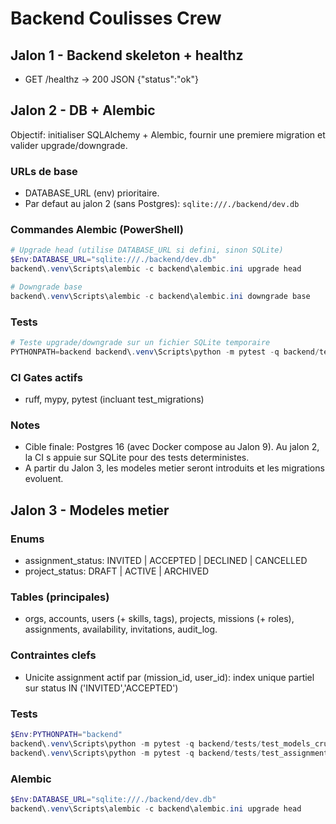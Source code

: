 # Backend Coulisses Crew

## Jalon 1 - Backend skeleton + healthz

* GET /healthz -> 200 JSON {"status":"ok"}

## Jalon 2 - DB + Alembic

Objectif: initialiser SQLAlchemy + Alembic, fournir une premiere migration et valider upgrade/downgrade.

### URLs de base

* DATABASE_URL (env) prioritaire.
* Par defaut au jalon 2 (sans Postgres): `sqlite:///./backend/dev.db`

### Commandes Alembic (PowerShell)

```powershell
# Upgrade head (utilise DATABASE_URL si defini, sinon SQLite)
$Env:DATABASE_URL="sqlite:///./backend/dev.db"
backend\.venv\Scripts\alembic -c backend\alembic.ini upgrade head

# Downgrade base
backend\.venv\Scripts\alembic -c backend\alembic.ini downgrade base
```

### Tests

```powershell
# Teste upgrade/downgrade sur un fichier SQLite temporaire
PYTHONPATH=backend backend\.venv\Scripts\python -m pytest -q backend/tests/test_migrations.py
```

### CI Gates actifs

* ruff, mypy, pytest (incluant test_migrations)

### Notes

* Cible finale: Postgres 16 (avec Docker compose au Jalon 9). Au jalon 2, la CI s appuie sur SQLite pour des tests deterministes.
* A partir du Jalon 3, les modeles metier seront introduits et les migrations evoluent.

## Jalon 3 - Modeles metier

### Enums

* assignment_status: INVITED | ACCEPTED | DECLINED | CANCELLED
* project_status: DRAFT | ACTIVE | ARCHIVED

### Tables (principales)

* orgs, accounts, users (+ skills, tags), projects, missions (+ roles), assignments, availability, invitations, audit_log.

### Contraintes clefs

* Unicite assignment actif par (mission_id, user_id): index unique partiel sur status IN ('INVITED','ACCEPTED')

### Tests

```powershell
$Env:PYTHONPATH="backend"
backend\.venv\Scripts\python -m pytest -q backend/tests/test_models_crud.py
backend\.venv\Scripts\python -m pytest -q backend/tests/test_assignments_uniqueness.py
```

### Alembic

```powershell
$Env:DATABASE_URL="sqlite:///./backend/dev.db"
backend\.venv\Scripts\alembic -c backend\alembic.ini upgrade head
```
